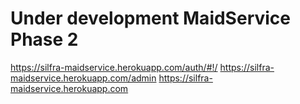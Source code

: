 # Under development MaidService Phase 2



https://silfra-maidservice.herokuapp.com/auth/#!/
https://silfra-maidservice.herokuapp.com/admin
https://silfra-maidservice.herokuapp.com
